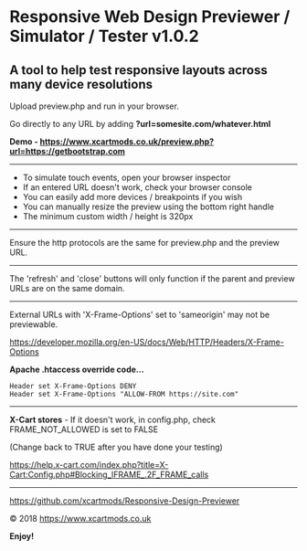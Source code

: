 # Responsive Web Design Previewer / Simulator / Tester v1.0.2

## A tool to help test responsive layouts across many device resolutions

Upload preview.php and run in your browser.

Go directly to any URL by adding **?url=somesite.com/whatever.html**

**Demo - https://www.xcartmods.co.uk/preview.php?url=https://getbootstrap.com**

---

- To simulate touch events, open your browser inspector
- If an entered URL doesn't work, check your browser console
- You can easily add more devices / breakpoints if you wish
- You can manually resize the preview using the bottom right handle
- The minimum custom width / height is 320px

---

Ensure the http protocols are the same for preview.php and the preview URL.

---

The 'refresh' and 'close' buttons will only function if the parent and preview URLs are on the same domain.

---

External URLs with 'X-Frame-Options' set to 'sameorigin' may not be previewable.

https://developer.mozilla.org/en-US/docs/Web/HTTP/Headers/X-Frame-Options
  
**Apache .htaccess override code...**

```
Header set X-Frame-Options DENY
Header set X-Frame-Options "ALLOW-FROM https://site.com"
```

---

**X-Cart stores** - If it doesn't work, in config.php, check FRAME_NOT_ALLOWED is set to FALSE

(Change back to TRUE after you have done your testing)

https://help.x-cart.com/index.php?title=X-Cart:Config.php#Blocking_IFRAME_.2F_FRAME_calls

---

https://github.com/xcartmods/Responsive-Design-Previewer

&copy; 2018 https://www.xcartmods.co.uk

**Enjoy!**
